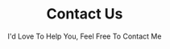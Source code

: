 ---
templateKey: 'contact-page'
title: Contact Us
subtitle: I'd Love To Help You, Feel Free To Contact Me
meta_title: Contact Us | Smartz Bookkeeping & Accounts
meta_description: >-
  Cum sociis natoque penatibus et magnis dis parturient montes, nascetur
  ridiculus mus. Aenean eu leo quam. Pellentesque ornare sem lacinia quam
  venenatis vestibulum. Sed posuere consectetur est at lobortis. Cras mattis
  consectetur purus sit amet fermentum.
service_options:
  - Payroll, RTI and Auto-enrolment into Pensions
  - Bank Reconciliations
  - CIS Returns
  - VAT Returns
  - Credit Control/Debt Chasing
  - Processing Sales and Purchase Invoices
  - Cash Flow Reporting
  - Ad Hoc Reporting
---